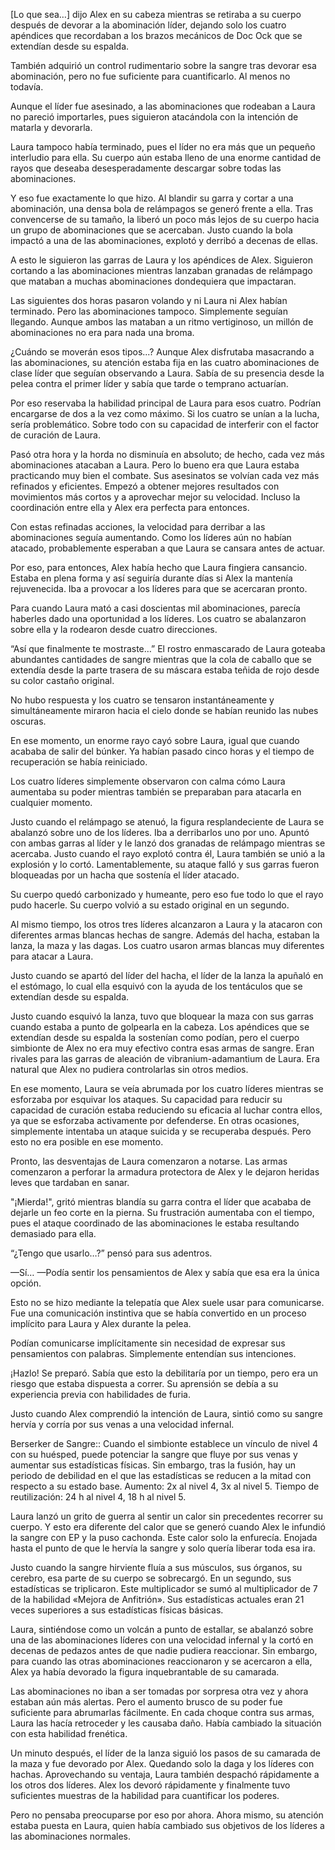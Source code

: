 
[Lo que sea…] dijo Alex en su cabeza mientras se retiraba a su cuerpo después de devorar a la abominación líder, dejando solo los cuatro apéndices que recordaban a los brazos mecánicos de Doc Ock que se extendían desde su espalda.

También adquirió un control rudimentario sobre la sangre tras devorar esa abominación, pero no fue suficiente para cuantificarlo. Al menos no todavía. 

Aunque el líder fue asesinado, a las abominaciones que rodeaban a Laura no pareció importarles, pues siguieron atacándola con la intención de matarla y devorarla.

Laura tampoco había terminado, pues el líder no era más que un pequeño interludio para ella. Su cuerpo aún estaba lleno de una enorme cantidad de rayos que deseaba desesperadamente descargar sobre todas las abominaciones.

Y eso fue exactamente lo que hizo. Al blandir su garra y cortar a una abominación, una densa bola de relámpagos se generó frente a ella. Tras convencerse de su tamaño, la liberó un poco más lejos de su cuerpo hacia un grupo de abominaciones que se acercaban. Justo cuando la bola impactó a una de las abominaciones, explotó y derribó a decenas de ellas.

A esto le siguieron las garras de Laura y los apéndices de Alex. Siguieron cortando a las abominaciones mientras lanzaban granadas de relámpago que mataban a muchas abominaciones dondequiera que impactaran.

Las siguientes dos horas pasaron volando y ni Laura ni Alex habían terminado. Pero las abominaciones tampoco. Simplemente seguían llegando. Aunque ambos las mataban a un ritmo vertiginoso, un millón de abominaciones no era para nada una broma.

¿Cuándo se moverán esos tipos...? Aunque Alex disfrutaba masacrando a las abominaciones, su atención estaba fija en las cuatro abominaciones de clase líder que seguían observando a Laura. Sabía de su presencia desde la pelea contra el primer líder y sabía que tarde o temprano actuarían.

Por eso reservaba la habilidad principal de Laura para esos cuatro. Podrían encargarse de dos a la vez como máximo. Si los cuatro se unían a la lucha, sería problemático. Sobre todo con su capacidad de interferir con el factor de curación de Laura.

Pasó otra hora y la horda no disminuía en absoluto; de hecho, cada vez más abominaciones atacaban a Laura. Pero lo bueno era que Laura estaba practicando muy bien el combate. Sus asesinatos se volvían cada vez más refinados y eficientes. Empezó a obtener mejores resultados con movimientos más cortos y a aprovechar mejor su velocidad. Incluso la coordinación entre ella y Alex era perfecta para entonces.

Con estas refinadas acciones, la velocidad para derribar a las abominaciones seguía aumentando. Como los líderes aún no habían atacado, probablemente esperaban a que Laura se cansara antes de actuar.

Por eso, para entonces, Alex había hecho que Laura fingiera cansancio. Estaba en plena forma y así seguiría durante días si Alex la mantenía rejuvenecida. Iba a provocar a los líderes para que se acercaran pronto.

Para cuando Laura mató a casi doscientas mil abominaciones, parecía haberles dado una oportunidad a los líderes. Los cuatro se abalanzaron sobre ella y la rodearon desde cuatro direcciones.

“Así que finalmente te mostraste…” El rostro enmascarado de Laura goteaba abundantes cantidades de sangre mientras que la cola de caballo que se extendía desde la parte trasera de su máscara estaba teñida de rojo desde su color castaño original.

No hubo respuesta y los cuatro se tensaron instantáneamente y simultáneamente miraron hacia el cielo donde se habían reunido las nubes oscuras.

En ese momento, un enorme rayo cayó sobre Laura, igual que cuando acababa de salir del búnker. Ya habían pasado cinco horas y el tiempo de recuperación se había reiniciado.

Los cuatro líderes simplemente observaron con calma cómo Laura aumentaba su poder mientras también se preparaban para atacarla en cualquier momento.

Justo cuando el relámpago se atenuó, la figura resplandeciente de Laura se abalanzó sobre uno de los líderes. Iba a derribarlos uno por uno. Apuntó con ambas garras al líder y le lanzó dos granadas de relámpago mientras se acercaba. Justo cuando el rayo explotó contra él, Laura también se unió a la explosión y lo cortó. Lamentablemente, su ataque falló y sus garras fueron bloqueadas por un hacha que sostenía el líder atacado.

Su cuerpo quedó carbonizado y humeante, pero eso fue todo lo que el rayo pudo hacerle. Su cuerpo volvió a su estado original en un segundo.

Al mismo tiempo, los otros tres líderes alcanzaron a Laura y la atacaron con diferentes armas blancas hechas de sangre. Además del hacha, estaban la lanza, la maza y las dagas. Los cuatro usaron armas blancas muy diferentes para atacar a Laura.

Justo cuando se apartó del líder del hacha, el líder de la lanza la apuñaló en el estómago, lo cual ella esquivó con la ayuda de los tentáculos que se extendían desde su espalda.

Justo cuando esquivó la lanza, tuvo que bloquear la maza con sus garras cuando estaba a punto de golpearla en la cabeza. Los apéndices que se extendían desde su espalda la sostenían como podían, pero el cuerpo simbionte de Alex no era muy efectivo contra esas armas de sangre. Eran rivales para las garras de aleación de vibranium-adamantium de Laura. Era natural que Alex no pudiera controlarlas sin otros medios.

En ese momento, Laura se veía abrumada por los cuatro líderes mientras se esforzaba por esquivar los ataques. Su capacidad para reducir su capacidad de curación estaba reduciendo su eficacia al luchar contra ellos, ya que se esforzaba activamente por defenderse. En otras ocasiones, simplemente intentaba un ataque suicida y se recuperaba después. Pero esto no era posible en ese momento.

Pronto, las desventajas de Laura comenzaron a notarse. Las armas comenzaron a perforar la armadura protectora de Alex y le dejaron heridas leves que tardaban en sanar.

"¡Mierda!", gritó mientras blandía su garra contra el líder que acababa de dejarle un feo corte en la pierna. Su frustración aumentaba con el tiempo, pues el ataque coordinado de las abominaciones le estaba resultando demasiado para ella.

“¿Tengo que usarlo…?” pensó para sus adentros. 

—Sí… —Podía sentir los pensamientos de Alex y sabía que esa era la única opción.

Esto no se hizo mediante la telepatía que Alex suele usar para comunicarse. Fue una comunicación instintiva que se había convertido en un proceso implícito para Laura y Alex durante la pelea.

Podían comunicarse implícitamente sin necesidad de expresar sus pensamientos con palabras. Simplemente entendían sus intenciones.

¡Hazlo! Se preparó. Sabía que esto la debilitaría por un tiempo, pero era un riesgo que estaba dispuesta a correr. Su aprensión se debía a su experiencia previa con habilidades de furia.

Justo cuando Alex comprendió la intención de Laura, sintió como su sangre hervía y corría por sus venas a una velocidad infernal. 

Berserker de Sangre:: Cuando el simbionte establece un vínculo de nivel 4 con su huésped, puede potenciar la sangre que fluye por sus venas y aumentar sus estadísticas físicas. Sin embargo, tras la fusión, hay un periodo de debilidad en el que las estadísticas se reducen a la mitad con respecto a su estado base. Aumento: 2x al nivel 4, 3x al nivel 5. Tiempo de reutilización: 24 h al nivel 4, 18 h al nivel 5.

Laura lanzó un grito de guerra al sentir un calor sin precedentes recorrer su cuerpo. Y esto era diferente del calor que se generó cuando Alex le infundió la sangre con EP y la puso cachonda. Este calor solo la enfurecía. Enojada hasta el punto de que le hervía la sangre y solo quería liberar toda esa ira.

Justo cuando la sangre hirviente fluía a sus músculos, sus órganos, su cerebro, esa parte de su cuerpo se sobrecargó. En un segundo, sus estadísticas se triplicaron. Este multiplicador se sumó al multiplicador de 7 de la habilidad «Mejora de Anfitrión». Sus estadísticas actuales eran 21 veces superiores a sus estadísticas físicas básicas.

Laura, sintiéndose como un volcán a punto de estallar, se abalanzó sobre una de las abominaciones líderes con una velocidad infernal y la cortó en decenas de pedazos antes de que nadie pudiera reaccionar. Sin embargo, para cuando las otras abominaciones reaccionaron y se acercaron a ella, Alex ya había devorado la figura inquebrantable de su camarada.

Las abominaciones no iban a ser tomadas por sorpresa otra vez y ahora estaban aún más alertas. Pero el aumento brusco de su poder fue suficiente para abrumarlas fácilmente. En cada choque contra sus armas, Laura las hacía retroceder y les causaba daño. Había cambiado la situación con esta habilidad frenética.

Un minuto después, el líder de la lanza siguió los pasos de su camarada de la maza y fue devorado por Alex. Quedando solo la daga y los líderes con hachas. Aprovechando su ventaja, Laura también despachó rápidamente a los otros dos líderes. Alex los devoró rápidamente y finalmente tuvo suficientes muestras de la habilidad para cuantificar los poderes.

Pero no pensaba preocuparse por eso por ahora. Ahora mismo, su atención estaba puesta en Laura, quien había cambiado sus objetivos de los líderes a las abominaciones normales.
